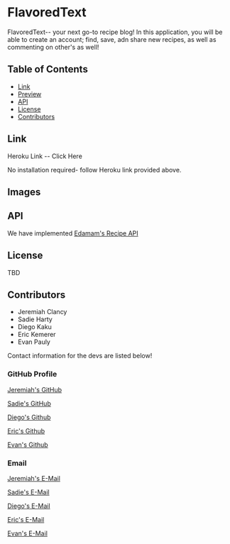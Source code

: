 # FlavoredText

FlavoredText-- your next go-to recipe blog! In this application, you will be able to create an account; find, save, adn share new recipes, as well as commenting on other's as well! 


## Table of Contents

* [Link](#link)
* [Preview](#images)
* [API](#API)
* [License](#license)
* [Contributors](#contributors)

## Link

Heroku Link -- Click Here

No installation required- follow Heroku link provided above.

## Images


## API

We have implemented [Edamam's Recipe API](https://developer.edamam.com/edamam-recipe-api)

## License

TBD

## Contributors

* Jeremiah Clancy
* Sadie Harty
* Diego Kaku
* Eric Kemerer
* Evan Pauly

Contact information for the devs are listed below!
### GitHub Profile

[Jeremiah's GitHub](https://github.com/jclanc7507)

[Sadie's GitHub](https://github.com/magiksadie)

[Diego's Github](https://github.com/kakudiego)

[Eric's Github](https://github.com/Erock42)

[Evan's Github](https://github.com/evanpauly)

### Email

[Jeremiah's E-Mail](mailto:jclanc7507@gmail.com)

[Sadie's E-Mail](mailto:sadiejo.h01@gmail.com)

[Diego's E-Mail](mailto:diegokaku@gmail.com)

[Eric's E-Mail](mailto:eric.kemerer@gmail.com)

[Evan's E-Mail](mailto:evanpauly7@gmail.com)